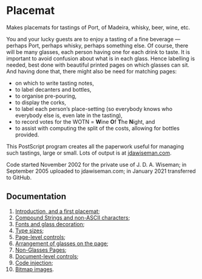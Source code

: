 # Placemat
Makes placemats for tastings of Port, of Madeira, whisky, beer, wine, etc.

You and your lucky guests are to enjoy a tasting of a fine beverage &mdash; perhaps Port, perhaps whisky, perhaps something else. 
Of course, there will be many glasses, each person having one for each drink to taste. 
It is important to avoid confusion about what is in each glass. 
Hence labelling is needed, best done with beautiful printed pages on which glasses can sit. 
And having done that, there might also be need for matching pages:  
* on which to write tasting notes,  
* to label decanters and bottles,  
* to organise pre-pouring,  
* to display the corks,  
* to label each person&rsquo;s place-setting (so everybody knows who everybody else is, even late in the tasting),  
* to record votes for the WOTN = **W**ine **O**f **T**he **N**ight, and  
* to assist with computing the split of the costs, allowing for bottles provided.

This PostScript program creates all the paperwork useful for managing such tastings, large or small. 
Lots of output is at [jdawiseman.com](http://www.jdawiseman.com/papers/placemat/placemats_list.html).

Code started November 2002 for the private use of J.&nbsp;D.&nbsp;A.&nbsp;Wiseman; in September 2005 uploaded to jdawiseman.com; in January 2021 transferred to GitHub.

## Documentation

1.  [Introduction, and a first placemat](Documentation/introduction_first_placemat.md);  
2.  [Compound Strings and non-ASCII characters](Documentation/compound_strings_characters.md);  
3.  [Fonts and glass decoration](Documentation/fonts_glasses_decoration.md);  
4.  [Type sizes](Documentation/type_sizes.md);  
5.  [Page-level controls](Documentation/page_level.md);  
6.  [Arrangement of glasses on the page](Documentation/PackingStyles.md);  
7.  [Non-Glasses Pages](Documentation/not_glasses.md);  
8.  [Document-level controls](Documentation/document.md);  
9.  [Code injection](Documentation/code_injection.md);  
10. [Bitmap images](Documentation/bitmap_images.md).
